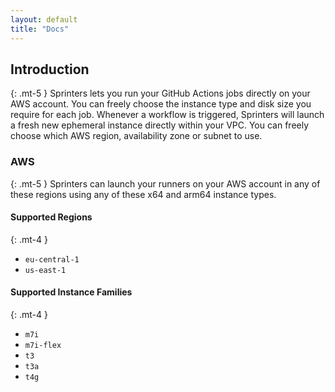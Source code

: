 ```yaml
---
layout: default
title: "Docs"
---
```


## Introduction
{: .mt-5 }
Sprinters lets you run your GitHub Actions jobs directly on your AWS account. You can freely choose the instance type 
and disk size you require for each job. Whenever a workflow is triggered, Sprinters will launch a fresh new ephemeral
instance directly within your VPC. You can freely choose which AWS region, availability zone or subnet to use.

### AWS
{: .mt-5 }
Sprinters can launch your runners on your AWS account in any of these regions using any of these x64 and arm64 instance types.

#### Supported Regions
{: .mt-4 }
- `eu-central-1`
- `us-east-1`

#### Supported Instance Families 
{: .mt-4 }
- `m7i`
- `m7i-flex`
- `t3`
- `t3a`
- `t4g`
